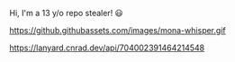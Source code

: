 Hi, I'm a 13 y/o repo stealer! 😃

https://github.githubassets.com/images/mona-whisper.gif

https://lanyard.cnrad.dev/api/704002391464214548
